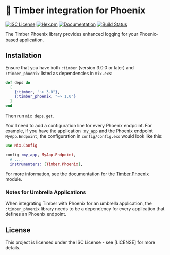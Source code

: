 # 🌲 Timber integration for Phoenix

[![ISC License](https://img.shields.io/badge/license-ISC-ff69b4.svg)](LICENSE.md)
[![Hex.pm](https://img.shields.io/hexpm/v/timber-phoenix.svg?maxAge=18000=plastic)](https://hex.pm/packages/timber-phoenix)
[![Documentation](https://img.shields.io/badge/hexdocs-latest-blue.svg)](https://hexdocs.pm/timber-phoenix/index.html)
[![Build Status](https://travis-ci.org/timberio/timber-elixir-phoenix.svg?branch=master)](https://travis-ci.org/timberio/timber-elixir-phoenix)

The Timber Phoenix library provides enhanced logging for your Phoenix-based application.

## Installation

Ensure that you have both `:timber` (version 3.0.0 or later) and `:timber_phoenix` listed
as dependencies in `mix.exs`:

```elixir
def deps do
  [
    {:timber, "~> 3.0"},
    {:timber_phoenix, "~> 1.0"}
  ]
end
```

Then run `mix deps.get`.

You'll need to add a configuration line for every Phoenix endpoint. For example,
if you have the application `:my_app` and the Phoenix endpoint `MyApp.Endpoint`,
the configuration in `config/config.exs` would look like this:

```elixir
use Mix.Config

config :my_app, MyApp.Endpoint,
  # ...,
  instrumenters: [Timber.Phoenix],
```

For more information, see the documentation for the
[Timber.Phoenix](https://hexdocs.pm/timber-phoenix/Timber.Phoenix.html) module.

### Notes for Umbrella Applications

When integrating Timber with Phoenix for an umbrella application, the
`:timber_phoenix` library needs to be a dependency for every application that
defines an Phoenix endpoint.

## License

This project is licensed under the ISC License - see [LICENSE] for more details.
